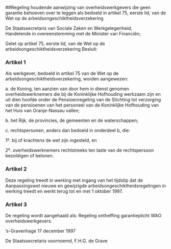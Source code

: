 <meta http-equiv='Content-Type' content='text/html; charset=utf-8' />

##Regeling houdende aanwijzing van overheidswerkgevers die geen garantie behoeven over te leggen als bedoeld in artikel 75, eerste lid, van de Wet op de arbeidsongeschiktheidsverzekering

De Staatssecretaris van Sociale Zaken en Werkgelegenheid,  
Handelende in overeenstemming met de Minister van Financiën;

Gelet op artikel 75, eerste lid, van de Wet op de arbeidsongeschiktheidsverzekering
Besluit:     

### Artikel  1  

Als werkgever, bedoeld in artikel 75 van de Wet op de arbeidsongeschiktheidsverzekering, worden aangewezen:  

a.  de Koning, ten aanzien van door hem in dienst genomen overheidswerknemers die bij de Koninklijke Hofhouding werkzaam zijn en uit dien hoofde onder de Pensioenregeling van de Stichting tot verzorging van de pensioenen van het personeel van de Koninklijke Hofhouding van het Huis van Oranje-Nassau vallen;  

b.  het Rijk, de provincies, de gemeenten en de waterschappen;  

c.  rechtspersonen, anders dan bedoeld in onderdeel b, die:  

1º.  bij of krachtens de wet zijn ingesteld, en  

2º.  overheidswerknemers rechtstreeks ten laste van de rechtspersoon bezoldigen of belonen.    

### Artikel  2  

Deze regeling treedt in werking met ingang van het tijdstip dat de Aanpassingswet nieuwe en gewijzigde arbeidsongeschiktheidsregelingen in werking treedt en werkt terug tot en met 1 oktober 1997.  

### Artikel  3  

De regeling wordt aangehaald als: Regeling ontheffing garantieplicht WAO overheidswerkgevers. 

’s-Gravenhage 
17 december 1997    

De 
Staatssecretaris voornoemd, 
F.H.G. de Grave      
